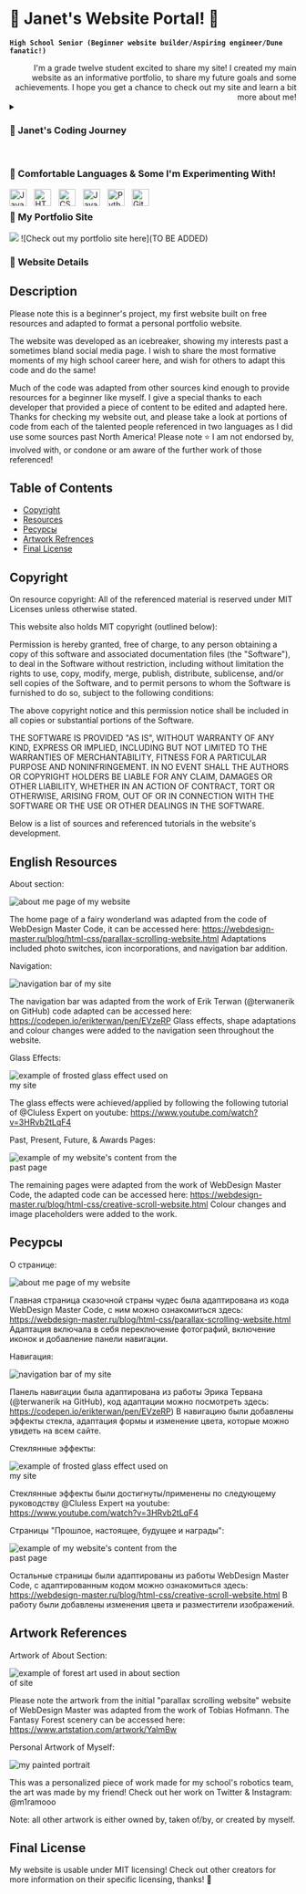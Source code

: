 # 🌸 Janet's Website Portal! 🐩


**`High School Senior (Beginner website builder/Aspiring engineer/Dune fanatic!)`**

<div style="text-align: right"> I'm a grade twelve student excited to share my site! I created my main website as an informative portfolio, to share my future goals and some achievements. I hope you get a chance to check out my site and learn a bit more about me! </div>

<details>
 <summary><h3> 🎀 Janet's Coding Journey</h3></summary>
   I started my formal coding journey in grade 10, working through javascript and Java-esque programming languages, later on during my grade 11 coding experiences I learned so much more about syntax and usage of Java, a fantastic learning experience and one that allowed me to explore creativity and simplicity in code. After courses and personal work with Python this year, I was feeling inspired to make a website of my own and some web apps with an AI twist (to be released soon!). Working through my school's robotics program has also allowed me to experience some group work in code! I wish to continue some website updating and would love to one day share my own resources similar to the ones provided to me in the creation of the site! I wish you all take the time to check out my adapted work and be sure to take a look at some more website details above! Thanks :)
</details>


<br />

###  🌼 Comfortable Languages & Some I'm Experimenting With! 


<img align="left" alt="Java" width="30px" style="padding-right:10px;" src="https://cdn.jsdelivr.net/gh/devicons/devicon/icons/java/java-original.svg"/>
<img align="left" alt="HTML" width="30px" style="padding-right:10px;" src="https://cdn.jsdelivr.net/gh/devicons/devicon/icons/html5/html5-plain.svg" />
<img align="left" alt="CSS" width="30px" style="padding-right:10px;" src="https://cdn.jsdelivr.net/gh/devicons/devicon/icons/css3/css3-plain.svg" />
<img align="left" alt="JavaScript" width="30px" style="padding-right:10px;" src="https://cdn.jsdelivr.net/gh/devicons/devicon/icons/javascript/javascript-plain.svg" />
<img align="left" alt="Python" width="30px" style="padding-right:10px;" src="https://cdn.jsdelivr.net/gh/devicons/devicon/icons/python/python-plain.svg" />
<img align="left" alt="GitHub" width="30px" style="padding-right:10px;" src="https://cdn.jsdelivr.net/gh/devicons/devicon/icons/github/github-original.svg" />


<br />


### 🌼 My Portfolio Site
![](https://github.com/janetVABC/about.png)
![Check out my portfolio site here](TO BE ADDED)


### 🌼 Website Details

## Description

Please note this is a beginner's project, my first website built on free resources and adapted to format a personal portfolio website. 

The website was developed as an icebreaker, showing my interests past a sometimes bland social media page. I wish to share the most formative moments of my high school career here, and wish for others to adapt this code and do the same! 

Much of the code was adapted from other sources kind enough to provide resources for a beginner like myself. I give a special thanks to each developer that provided a piece of content to be edited and adapted here. Thanks for checking my website out, and please take a look at portions of code from each of the talented people referenced in two languages as I did use some sources past North America! Please note ⭐️ I am not endorsed by, involved with, or condone or am aware of the further work of those referenced!

## Table of Contents 

- [Copyright](#copyright)
- [Resources](#resources) 
- [Ресурсы](#resourcesRU)
- [Artwork Refrences](#art)
- [Final License](#license)

## Copyright

On resource copyright: All of the referenced material is reserved under MIT Licenses unless otherwise stated. 

This website also holds MIT copyright (outlined below): 

Permission is hereby granted, free of charge, to any person obtaining a copy
of this software and associated documentation files (the "Software"), to deal
in the Software without restriction, including without limitation the rights
to use, copy, modify, merge, publish, distribute, sublicense, and/or sell
copies of the Software, and to permit persons to whom the Software is
furnished to do so, subject to the following conditions:

The above copyright notice and this permission notice shall be included in all
copies or substantial portions of the Software.

THE SOFTWARE IS PROVIDED "AS IS", WITHOUT WARRANTY OF ANY KIND, EXPRESS OR
IMPLIED, INCLUDING BUT NOT LIMITED TO THE WARRANTIES OF MERCHANTABILITY,
FITNESS FOR A PARTICULAR PURPOSE AND NONINFRINGEMENT. IN NO EVENT SHALL THE
AUTHORS OR COPYRIGHT HOLDERS BE LIABLE FOR ANY CLAIM, DAMAGES OR OTHER
LIABILITY, WHETHER IN AN ACTION OF CONTRACT, TORT OR OTHERWISE, ARISING FROM,
OUT OF OR IN CONNECTION WITH THE SOFTWARE OR THE USE OR OTHER DEALINGS IN THE
SOFTWARE.


Below is a list of sources and referenced tutorials in the website's development. 

## English Resources 

About section:   

<img
  src="aboutMe.png"
  alt="about me page of my website"
  style="display: inline-block; margin: 0 auto; max-width: 300px">
  
The home page of a fairy wonderland was adapted from the code of WebDesign Master Code, it can be accessed here: https://webdesign-master.ru/blog/html-css/parallax-scrolling-website.html Adaptations included photo switches, icon incorporations, and navigation bar addition. 

Navigation: 

<img
  src="nav.png"
  alt="navigation bar of my site"
  style="display: inline-block; margin: 0 auto; max-width: 300px">

The navigation bar was adapted from the work of Erik Terwan (@terwanerik on GitHub) code adapted can be accessed here: https://codepen.io/erikterwan/pen/EVzeRP Glass effects, shape adaptations and colour changes were added to the navigation seen throughout the website.

Glass Effects:

<img
  src="pastGlass.png"
  alt="example of frosted glass effect used on my site"
  style="display: inline-block; margin: 0 auto; max-width: 300px">

The glass effects were achieved/applied by following the following tutorial of @Cluless Expert on youtube: https://www.youtube.com/watch?v=3HRvb2tLqF4

Past, Present, Future, & Awards Pages:

<img
  src="past.png"
  alt="example of my website's content from the past page"
  style="display: inline-block; margin: 0 auto; max-width: 300px">
  

The remaining pages were adapted from the work of WebDesign Master Code, the adapted code can be accessed here: https://webdesign-master.ru/blog/html-css/creative-scroll-website.html Colour changes and image placeholders were added to the work.

## Ресурсы 

О странице:   

<img
  src="aboutMe.png"
  alt="about me page of my website"
  style="display: inline-block; margin: 0 auto; max-width: 300px">
  
Главная страница сказочной страны чудес была адаптирована из кода WebDesign Master Code, с ним можно ознакомиться здесь: https://webdesign-master.ru/blog/html-css/parallax-scrolling-website.html Адаптация включала в себя переключение фотографий, включение иконок и добавление панели навигации. 

Навигация: 

<img
  src="nav.png"
  alt="navigation bar of my site"
  style="display: inline-block; margin: 0 auto; max-width: 300px">
  

Панель навигации была адаптирована из работы Эрика Тервана (@terwanerik на GitHub), код адаптации можно посмотреть здесь: https://codepen.io/erikterwan/pen/EVzeRP) В навигацию были добавлены эффекты стекла, адаптация формы и изменение цвета, которые можно увидеть на всем сайте.

Стеклянные эффекты:

<img
  src="pastGlass.png"
  alt="example of frosted glass effect used on my site"
  style="display: inline-block; margin: 0 auto; max-width: 300px">
  
Стеклянные эффекты были достигнуты/применены по следующему руководству @Cluless Expert на youtube: https://www.youtube.com/watch?v=3HRvb2tLqF4

Страницы "Прошлое, настоящее, будущее и награды":

<img
  src="past.png"
  alt="example of my website's content from the past page"
  style="display: inline-block; margin: 0 auto; max-width: 300px">
  
Остальные страницы были адаптированы из работы WebDesign Master Code, с адаптированным кодом можно ознакомиться здесь: https://webdesign-master.ru/blog/html-css/creative-scroll-website.html В работу были добавлены изменения цвета и разместители изображений.

## Artwork References

Artwork of About Section:

<img
  src="forestArt.png"
  alt="example of forest art used in about section of site"
  style="display: inline-block; margin: 0 auto; max-width: 300px">
  
Please note the artwork from the initial "parallax scrolling website" website of WebDesign Master was adapted from the work of Tobias Hofmann. The Fantasy Forest scenery can be accessed here: https://www.artstation.com/artwork/YalmBw

Personal Artwork of Myself:

<img
  src="myArt.png"
  alt="my painted portrait"
  style="display: inline-block; margin: 0 auto; max-width: 300px">
  
This was a personalized piece of work made for my school's robotics team, the art was made by my friend! Check out her work on Twitter & Instagram: @m1ramooo

  
Note: all other artwork is either owned by, taken of/by, or created by myself. 


## Final License

My website is usable under MIT licensing! Check out other creators for more information on their specific licensing, thanks! 🌺

<br />
